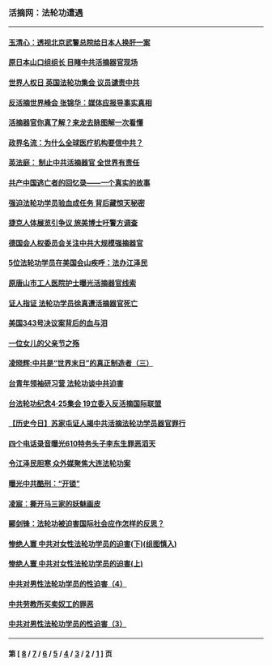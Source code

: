 ### 活摘网：法轮功遭遇
---
#### [玉清心：透视北京武警总院给日本人换肝一案](../../pages/nf5881/n13771978.md?08290430) 
#### [原日本山口组组长 目睹中共活摘器官现场](../../pages/nf5881/n13767360.md?08290430) 
#### [世界人权日 英国法轮功集会 议员谴责中共](../../pages/nf5881/n13431763.md?08290430) 
#### [反活摘世界峰会 张锦华：媒体应报导事实真相](../../pages/nf5881/n13278502.md?08290430) 
#### [活摘器官你真了解？来龙去脉图解一次看懂](../../pages/nf5881/n13013820.md?08290430) 
#### [政界名流：为什么全球医疗机构要信中共？](../../pages/nf5881/n11945479.md?08290430) 
#### [英法庭： 制止中共活摘器官 全世界有责任](../../pages/nf5881/n11330691.md?08290430) 
#### [共产中国逃亡者的回忆录——一个真实的故事](../../pages/nf5881/n10918649.md?08290430) 
#### [强迫法轮功学员验血成任务 背后藏惊天秘密](../../pages/nf5881/n4252384.md?08290430) 
#### [捷克人体展览引争议 旅美博士吁警方调查](../../pages/nf5881/n9429187.md?08290430) 
#### [德国会人权委员会关注中共大规模强摘器官](../../pages/nf5881/n8418950.md?08290430) 
#### [5位法轮功学员在美国会山疾呼：法办江泽民](../../pages/nf5881/n8101519.md?08290430) 
#### [原唐山市工人医院护士曝光活摘器官线索](../../pages/nf5881/n8076384.md?08290430) 
#### [证人指证 法轮功学员徐真遭活摘器官死亡](../../pages/nf5881/n8042467.md?08290430) 
#### [美国343号决议案背后的血与泪](../../pages/nf5881/n8020684.md?08290430) 
#### [一位女儿的父亲节之殇](../../pages/nf5881/n8014122.md?08290430) 
#### [凌晓辉:中共是“世界末日”的真正制造者（三）](../../pages/nf5881/n4210333.md?08290430) 
#### [台青年领袖研习营 法轮功谈中共迫害](../../pages/nf5881/n4141857.md?08290430) 
#### [台法轮功纪念4‧25集会 19立委入反活摘国际联盟](../../pages/nf5881/n4141821.md?08290430) 
#### [【历史今日】苏家屯证人揭中共活摘法轮功学员器官罪行](../../pages/nf5881/n4135912.md?08290430) 
#### [四个电话录音曝光610特务头子李东生罪恶滔天](../../pages/nf5881/n4040060.md?08290430) 
#### [令江泽民胆寒 众外媒聚焦大连法轮功案](../../pages/nf5881/n3932671.md?08290430) 
#### [曝光中共酷刑：“开锁”](../../pages/nf5881/n3889373.md?08290430) 
#### [凌宸：撕开马三家的妖魅画皮](../../pages/nf5881/n3849369.md?08290430) 
#### [郦剑锋：法轮功被迫害国际社会应作怎样的反思？](../../pages/nf5881/n3824560.md?08290430) 
#### [惨绝人寰 中共对女性法轮功学员的迫害(下)(组图慎入)](../../pages/nf5881/n3816285.md?08290430) 
#### [惨绝人寰 中共对女性法轮功学员的迫害(上)](../../pages/nf5881/n3815374.md?08290430) 
#### [中共对男性法轮功学员的性迫害（4）](../../pages/nf5881/n3769144.md?08290430) 
#### [中共劳教所买卖奴工的罪恶](../../pages/nf5881/n3769378.md?08290430) 
#### [中共对男性法轮功学员的性迫害（3）](../../pages/nf5881/n3768231.md?08290430) 

---
#### 第 [ [8](./8.md?08290430) / [7](./7.md?08290430) / [6](./6.md?08290430) / [5](./5.md?08290430) / [4](./4.md?08290430) / [3](./3.md?08290430) / [2](./2.md?08290430) / [1](./1.md?08290430) ] 页
